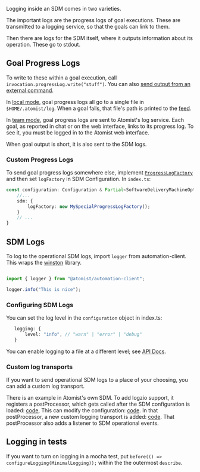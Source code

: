 Logging inside an SDM comes in two varieties.


The important logs are the progress logs of goal executions. These are transmitted to a logging service, so that 
the goals can link to them.

Then there are logs for the SDM itself, where it outputs information about its operation. These go to stdout.

## Goal Progress Logs

To write to these within a goal execution, call `invocation.progressLog.write("stuff")`. You can also [send output from
an external command](spawn.md#send-command-output-to-the-log).

In [local mode](local.md), goal progress logs all go to a single file in `$HOME/.atomist/log`. When a goal fails, 
that file's path is printed to the [feed](cli.md#atomist-feed).

In [team mode](team.md), goal progress logs are sent to Atomist's log service. Each goal, as reported in chat
or on the web interface, links to its progress log. To see it, you must be logged in to the Atomist web interface.

When goal output is short, it is also sent to the SDM logs.

### Custom Progress Logs

To send goal progress logs somewhere else, implement [`ProgressLogFactory`](https://atomist.github.io/sdm/modules/_lib_spi_log_progresslog_.html#progresslogfactorys)
and then set `logFactory` in SDM Configuration. In `index.ts`:

```typescript
const configuration: Configuration & Partial<SoftwareDeliveryMachineOptions> = {
    //...
    sdm: {
        logFactory: new MySpecialProgressLogFactory();
    }
    // ...
}
```

## SDM Logs

To log to the operational SDM logs, import `logger` from automation-client. 
This wraps the [winston](https://github.com/winstonjs/winston) library. 

```typescript

import { logger } from "@atomist/automation-client";

logger.info("This is nice");
```

### Configuring SDM Logs

You can set the log level in the `configuration` object in index.ts:

```typescript
   logging: {
       level: "info", // "warn" | "error" | "debug"
   }
```

You can enable logging to a file at a different level; see [API Docs](https://atomist.github.io/automation-client/interfaces/_lib_configuration_.configuration.html#logging).

### Custom log transports

If you want to send operational SDM logs to a place of your choosing, you can add a custom log transport.

There is an example in Atomist's own SDM. To add logzio support,
 it registers a postProcessor, which gets called after the SDM configuration is loaded: [code](https://github.com/atomist/atomist-sdm/blob/master/index.ts#L40),
This can modify the configuration: [code](https://github.com/atomist/spring-sdm/blob/47086a50426bd459a75ab3a28e0b5d49a0237602/src/atomist.config.ts#L25).
In that postProcessor, a new custom logging transport is added: [code](https://github.com/atomist/automation-client-ext-logzio/blob/8eb116aa6954344811f05938a81f0a25b4d8b8c5/lib/logzio.ts#L231).
That postProcessor also adds a listener to SDM operational events.

## Logging in tests

If you want to turn on logging in a mocha test, put `before(() => configureLogging(MinimalLogging));` within the the outermost `describe`.